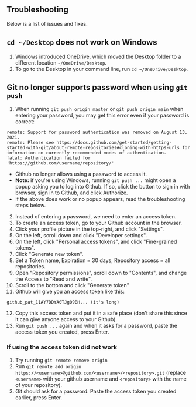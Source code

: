 ## Troubleshooting
Below is a list of issues and fixes.

## `cd ~/Desktop` does not work on Windows
1. Windows introduced OneDrive, which moved the Desktop folder to a different location `~/OneDrive/Desktop`.
2. To go to the Desktop in your command line, run `cd ~/OneDrive/Desktop`.

## Git no longer supports password when using `git push`
1. When running `git push origin master` or `git push origin main` when entering your password, you may get this error even if your password is correct:
```
remote: Support for password authentication was removed on August 13, 2021.
remote: Please see https://docs.github.com/get-started/getting-started-with-git/about-remote-repositories#cloning-with-https-urls for information on currently recommended modes of authentication.
fatal: Authentication failed for 'https://github.com/username/repository/'
```
- Github no longer allows using a password to access it.
- **Note:** if you're using Windows, running `git push ...` might open a popup asking you to log into Github. If so, click the button to sign in with browser, sign in to Github, and click Authorize.
- If the above does work or no popup appears, read the troubleshooting steps below.

2. Instead of entering a password, we need to enter an access token.
3. To create an access token, go to your Github account in the browser.
4. Click your profile picture in the top-right, and click "Settings".
5. On the left, scroll down and click "Developer settings".
6. On the left, click "Personal access tokens", and click "Fine-grained tokens".
7. Click "Generate new token".
8. Set a Token name, Expiration = 30 days, Repository access = all repositories.
9. Open "Repository permissions", scroll down to "Contents", and change the Access to "Read and write".
10. Scroll to the bottom and click "Generate token"
11. Github will give you an access token like this:
```
github_pat_11AY7DDYA0TJg09BH... (it's long)
```
12. Copy this access token and put it in a safe place (don't share this since it can give anyone access to your Github).
13. Run `git push ...` again and when it asks for a password, paste the access token you created, press Enter.

### If using the access token did not work
1. Try running `git remote remove origin`
2. Run `git remote add origin https://<username>@github.com/<username>/<repository>.git` (replace `<username>` with your github username and `<repository>` with the name of your repository).
3. Git should ask for a password. Paste the access token you created earlier, press Enter.
